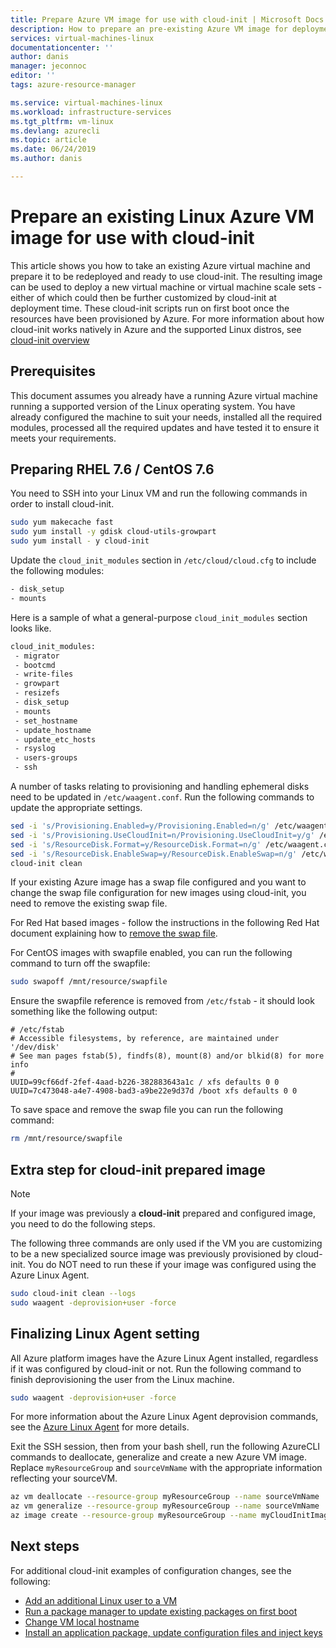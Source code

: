 ```yaml
---
title: Prepare Azure VM image for use with cloud-init | Microsoft Docs
description: How to prepare an pre-existing Azure VM image for deployment with cloud-init
services: virtual-machines-linux
documentationcenter: ''
author: danis
manager: jeconnoc
editor: ''
tags: azure-resource-manager

ms.service: virtual-machines-linux
ms.workload: infrastructure-services
ms.tgt_pltfrm: vm-linux
ms.devlang: azurecli
ms.topic: article
ms.date: 06/24/2019
ms.author: danis

---
```

# Prepare an existing Linux Azure VM image for use with cloud-init
This article shows you how to take an existing Azure virtual machine and prepare it to be redeployed and ready to use cloud-init. The resulting image can be used to deploy a new virtual machine or virtual machine scale sets - either of which could then be further customized by cloud-init at deployment time.  These cloud-init scripts run on first boot once the resources have been provisioned by Azure. For more information about how cloud-init works natively in Azure and the supported Linux distros, see [cloud-init overview](using-cloud-init.md)

## Prerequisites
This document assumes you already have a running Azure virtual machine running a supported version of the Linux operating system. You have already configured the machine to suit your needs, installed all the required modules, processed all the required updates and have tested it to ensure it meets your requirements. 

## Preparing RHEL 7.6 / CentOS 7.6
You need to SSH into your Linux VM and run the following commands in order to install cloud-init.

```bash
sudo yum makecache fast
sudo yum install -y gdisk cloud-utils-growpart
sudo yum install - y cloud-init 
```

Update the `cloud_init_modules` section in `/etc/cloud/cloud.cfg` to include the following modules:
```bash
- disk_setup
- mounts
```

Here is a sample of what a general-purpose `cloud_init_modules` section looks like.
```bash
cloud_init_modules:
 - migrator
 - bootcmd
 - write-files
 - growpart
 - resizefs
 - disk_setup
 - mounts
 - set_hostname
 - update_hostname
 - update_etc_hosts
 - rsyslog
 - users-groups
 - ssh
```
A number of tasks relating to provisioning and handling ephemeral disks need to be updated in `/etc/waagent.conf`. Run the following commands to update the appropriate settings. 
```bash
sed -i 's/Provisioning.Enabled=y/Provisioning.Enabled=n/g' /etc/waagent.conf
sed -i 's/Provisioning.UseCloudInit=n/Provisioning.UseCloudInit=y/g' /etc/waagent.conf
sed -i 's/ResourceDisk.Format=y/ResourceDisk.Format=n/g' /etc/waagent.conf
sed -i 's/ResourceDisk.EnableSwap=y/ResourceDisk.EnableSwap=n/g' /etc/waagent.conf
cloud-init clean
```

If your existing Azure image has a swap file configured and you want to change the swap file configuration for new images using cloud-init, you need to remove the existing swap file.

For Red Hat based images - follow the instructions in the following Red Hat document explaining how to [remove the swap file](https://access.redhat.com/documentation/en-us/red_hat_enterprise_linux/6/html/storage_administration_guide/swap-removing-file).

For CentOS images with swapfile enabled, you can run the following command to turn off the swapfile:
```bash
sudo swapoff /mnt/resource/swapfile
```

Ensure the swapfile reference is removed from `/etc/fstab` - it should look something like the following output:
```text
# /etc/fstab
# Accessible filesystems, by reference, are maintained under '/dev/disk'
# See man pages fstab(5), findfs(8), mount(8) and/or blkid(8) for more info
#
UUID=99cf66df-2fef-4aad-b226-382883643a1c / xfs defaults 0 0
UUID=7c473048-a4e7-4908-bad3-a9be22e9d37d /boot xfs defaults 0 0
```

To save space and remove the swap file you can run the following command:
```bash
rm /mnt/resource/swapfile
```
## Extra step for cloud-init prepared image
> [!NOTE]
> If your image was previously a **cloud-init** prepared and configured image, you need to do the following steps.

The following three commands are only used if the VM you are customizing to be a new specialized source image was previously provisioned by cloud-init.  You do NOT need to run these if your image was configured using the Azure Linux Agent.

```bash
sudo cloud-init clean --logs
sudo waagent -deprovision+user -force
```

## Finalizing Linux Agent setting 
All Azure platform images have the Azure Linux Agent installed, regardless if it was configured by cloud-init or not.  Run the following command to finish deprovisioning the user from the Linux machine. 

```bash
sudo waagent -deprovision+user -force
```

For more information about the Azure Linux Agent deprovision commands, see the [Azure Linux Agent](../extensions/agent-linux.md) for more details.

Exit the SSH session, then from your bash shell, run the following AzureCLI commands to deallocate, generalize and create a new Azure VM image.  Replace `myResourceGroup` and `sourceVmName` with the appropriate information reflecting your sourceVM.

```bash
az vm deallocate --resource-group myResourceGroup --name sourceVmName
az vm generalize --resource-group myResourceGroup --name sourceVmName
az image create --resource-group myResourceGroup --name myCloudInitImage --source sourceVmName
```

## Next steps
For additional cloud-init examples of configuration changes, see the following:
 
- [Add an additional Linux user to a VM](cloudinit-add-user.md)
- [Run a package manager to update existing packages on first boot](cloudinit-update-vm.md)
- [Change VM local hostname](cloudinit-update-vm-hostname.md) 
- [Install an application package, update configuration files and inject keys](tutorial-automate-vm-deployment.md)
